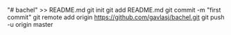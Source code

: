 "# bachel" >> README.md
git init
git add README.md
git commit -m "first commit"
git remote add origin https://github.com/gavlasj/bachel.git
git push -u origin master
